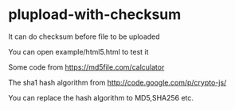 plupload-with-checksum
======================

It can do checksum before file to be uploaded

You can open example/html5.html to test it 

Some code from https://md5file.com/calculator 

The sha1 hash algorithm from http://code.google.com/p/crypto-js/

You can replace the hash algorithm to MD5,SHA256 etc.

